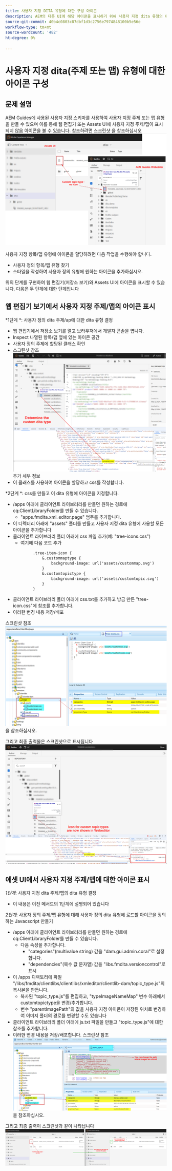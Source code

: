```yaml
---
title: 사용자 지정 DITA 유형에 대한 구성 아이콘
description: AEM의 다른 UI에 해당 아이콘을 표시하기 위해 사용자 지정 dita 유형의 아이콘을 정의하는 방법을 알아봅니다
source-git-commit: 40b4c0803c87dbf1d3c2756e7974848100b5e56e
workflow-type: tm+mt
source-wordcount: '482'
ht-degree: 0%

---
```


# 사용자 지정 dita(주제 또는 맵) 유형에 대한 아이콘 구성


## 문제 설명

AEM Guides에 사용된 사용자 지정 스키마를 사용하여 사용자 지정 주제 또는 맵 유형을 만들 수 있으며 이를 통해 웹 편집기 또는 Assets UI에 사용자 지정 주제/맵이 표시되지 않음 아이콘을 볼 수 있습니다. 참조하려면 스크린샷 을 참조하십시오 ![참조용 스크린샷](../assets/authoring/custom-ditatype-icon-notshown.png)

사용자 지정 항목/맵 유형에 아이콘을 할당하려면 다음 작업을 수행해야 합니다.
- 사용자 정의 항목/맵 유형 찾기
- 스타일을 작성하여 사용자 정의 유형에 원하는 아이콘을 추가하십시오.


위의 단계를 구현하여 웹 편집기(저장소 보기)와 Assets UI에 아이콘을 표시할 수 있습니다. 다음은 두 단계에 대한 단계입니다


## 웹 편집기 보기에서 사용자 지정 주제/맵의 아이콘 표시

*1단계 *: 사용자 정의 dita 주제/ap에 대한 dita 유형 결정
- 웹 편집기에서 저장소 보기를 열고 브라우저에서 개발자 콘솔을 엽니다.
- Inspect 나열된 항목/맵 옆에 있는 아이콘 공간
- 사용자 정의 주제에 할당된 클래스 확인
- 스크린샷 참조 ![스크린샷 참조](../assets/authoring/custom-ditatype-icon-knowditatype.png) 추가 세부 정보
- 이 클래스를 사용하여 아이콘을 할당하고 css를 작성합니다.

*2단계 *: css를 만들고 이 dita 유형에 아이콘을 지정합니다.
- /apps 아래에 클라이언트 라이브러리를 만들면 원하는 경로에 cq:ClientLibraryFolder를 만들 수 있습니다.
   - &quot;apps.fmdita.xml_editor.page&quot; 범주를 추가합니다.
- 이 디렉터리 아래에 &quot;assets&quot; 폴더를 만들고 사용자 지정 dita 유형에 사용할 모든 아이콘을 추가합니다
- 클라이언트 라이브러리 폴더 아래에 css 파일 추가(예: &quot;tree-icons.css&quot;)
   - 여기에 다음 코드 추가

```
            .tree-item-icon {
                &.custommaptype {
                    background-image: url('assets/custommap.svg')
                }
                &.customtopictype {
                    background-image: url('assets/customtopic.svg')
                }
            }
```

- 클라이언트 라이브러리 폴더 아래에 css.txt를 추가하고 방금 만든 &quot;tree-icon.css&quot;에 참조를 추가합니다.
- 이러한 변경 내용 저장/배포

스크린샷 참조 ![스크린샷 참조](../assets/authoring/custom-ditatype-icon-define-webeditor-styles.png) 을 참조하십시오.

그리고 최종 출력물은 스크린샷으로 표시됩니다 ![스크린샷으로 표시](../assets/authoring/custom-ditatype-icon-webeditor-showstyles.png)


## 에셋 UI에서 사용자 지정 주제/맵에 대한 아이콘 표시

*1단계*: 사용자 지정 dita 주제/맵의 dita 유형 결정
- 이 내용은 이전 메서드의 1단계에 설명되어 있습니다

*2단계*: 사용자 정의 주제/맵 유형에 대해 사용자 정의 dita 유형에 로드할 아이콘을 정의하는 Javacscript 만들기
- /apps 아래에 클라이언트 라이브러리를 만들면 원하는 경로에 cq:ClientLibraryFolder를 만들 수 있습니다.
   - 다음 속성을 추가합니다.
      - &quot;categories&quot;(multivalue string) 값을 &quot;dam.gui.admin.coral&quot;로 설정합니다.
      - &quot;dependencies&quot;(복수 값 문자열) 값을 &quot;libs.fmdita.versioncontrol&quot;로 표시
- 이 /apps 디렉토리에 파일 &quot;/libs/fmdita/clientlibs/clientlibs/xmleditor/clientlib-dam/topic_type.js&quot;의 복사본을 만듭니다.
   - 복사된 &quot;topic_type.js&quot;를 편집하고, &quot;typeImageNameMap&quot; 변수 아래에서 customtopictype을 변경/추가합니다.
   - 변수 &quot;parentImagePath&quot;의 값을 사용자 지정 아이콘이 저장된 위치로 변경하여 이미지 폴더의 경로를 변경할 수도 있습니다
- 클라이언트 라이브러리 폴더 아래에 js.txt 파일을 만들고 &quot;topic_type.js&quot;에 대한 참조를 추가합니다.
- 이러한 변경 내용을 저장/배포합니다. 스크린샷 참조 ![스크린샷 참조](../assets/authoring/custom-ditatype-icon-define-assetsui-styles.png) 을 참조하십시오.

그리고 최종 출력이 스크린샷과 같이 나타납니다 ![스크린샷으로 표시](../assets/authoring/custom-ditatype-icon-assetsui-showstyles.png)